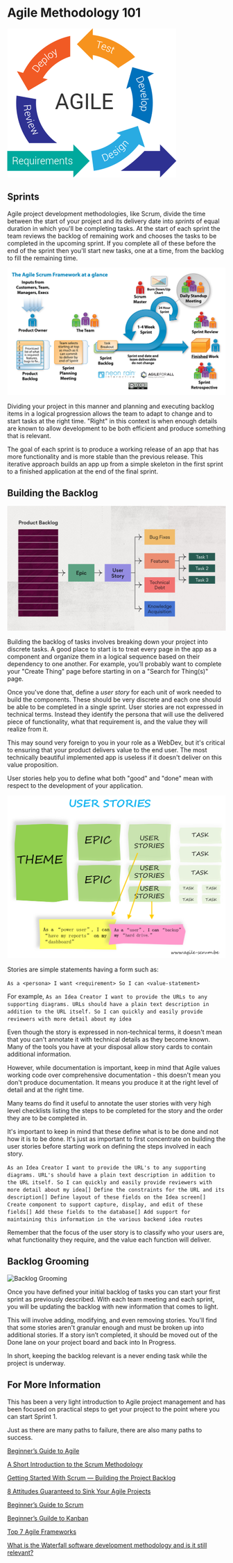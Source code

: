 # Agile Methodology 101

![Agile Cycle](./assets/agile_cycle.png)

## Sprints

Agile project development methodologies, like Scrum, divide the time between the start of your project and its delivery date into *sprints* of equal duration in which you'll be completing tasks. At the start of each sprint the team reviews the backlog of remaining work and chooses the tasks to be completed in the upcoming sprint. If you complete all of these before the end of the sprint then you'll start new tasks, one at a time, from the backlog to fill the remaining time.

![Scrum Framework](./assets/scrum_framework.png)

Dividing your project in this manner and planning and executing backlog items in a logical progression allows the team to adapt to change and to start tasks at the right time. "Right" in this context is when enough details are known to allow development to be both efficient and produce something that is relevant.

The goal of each sprint is to produce a working release of an app that has more functionality and is more stable than the previous release. This iterative approach builds an app up from a simple skeleton in the first sprint to a finished application at the end of the final sprint.

## Building the Backlog

![Building the Backlog](./assets/building_the_backlog.png)

Building the backlog of tasks involves breaking down your project into discrete tasks. A good place to start is to treat every page in the app as a component and organize them in a logical sequence based on their dependency to one another. For example, you’ll probably want to complete your "Create Thing" page before starting in on a "Search for Thing(s)" page.

Once you've done that, define a *user story* for each unit of work needed to build the components. These should be very discrete and each one should be able to be completed in a single sprint. User stories are not expressed in technical terms. Instead they identify the persona that will use the delivered piece of functionality, what that requirement is, and the value they will realize from it. 

This may sound very foreign to you in your role as a WebDev, but it's critical to ensuring that your product delivers value to the end user. The most technically beautiful implemented app is useless if it doesn't deliver on this value proposition.

User stories help you to define what both "good" and "done" mean with respect to the development of your application.

![User Stories](./assets/user_stories.png)

Stories are simple statements having a form such as:

`As a <persona> I want <requirement> So I can <value-statement>`

For example,
`As an Idea Creator I want to provide the URLs to any supporting diagrams. URLs should have a plain text description in addition to the URL itself. So I can quickly and easily provide reviewers with more detail about my idea`

Even though the story is expressed in non-technical terms, it doesn't mean that you can't annotate it with technical details as they become known. Many of the tools you have at your disposal allow story cards to contain additional information. 

However, while documentation is important, keep in mind that Agile values working code over comprehensive documentation - this doesn't mean you don't produce documentation. It means you produce it at the right level of detail and at the right time.

Many teams do find it useful to annotate the user stories with very high level checklists listing the steps to be completed for the story and the order they are to be completed in. 

It's important to keep in mind that these define what is to be done and not how it is to be done. It's just as important to first concentrate on building the user stories before starting work on defining the steps involved in each story.

`As an Idea Creator I want to provide the URL's to any supporting diagrams. URL's should have a plain text description in addition to the URL itself. So I can quickly and easily provide reviewers with more detail about my idea[] Define the constraints for the URL and its description[] Define layout of these fields on the Idea screen[] Create component to support capture, display, and edit of these fields[] Add these fields to the database[] Add support for maintaining this information in the various backend idea routes`

Remember that the focus of the user story is to classify who your users are, what functionality they require, and the value each function will deliver.

## Backlog Grooming

![Backlog Grooming](./assets/backlog-grooming.png)

Once you have defined your initial backlog of tasks you can start your first sprint as previously described. With each team meeting and each sprint, you will be updating the backlog with new information that comes to light. 

This will involve adding, modifying, and even removing stories. You'll find that some stories aren't granular enough and must be broken up into additional stories. If a story isn’t completed, it should be moved out of the Done lane on your project board and back into In Progress. 

In short, keeping the backlog relevant is a never ending task while the project is underway.

## For More Information

This has been a very light introduction to Agile project management and has been focused on practical steps to get your project to the point where you can start Sprint 1. 

Just as there are many paths to failure, there are also many paths to success.

[Beginner’s Guide to Agile](https://www.wrike.com/agile-guide/)

[A Short Introduction to the Scrum Methodology](https://medium.com/chingu/a-short-introduction-to-the-scrum-methodology-7a23431b9f17)

[Getting Started With Scrum — Building the Project Backlog](https://medium.com/chingu/dont-fear-only-the-last-mile-the-first-can-be-as-hard-19362b893ac?source=friends_link&sk=8652105af520c310527eb430ef5e93d7)

[8 Attitudes Guaranteed to Sink Your Agile Projects](https://www.wrike.com/blog/8-attitudes-guaranteed-to-sink-your-agile-projects/)

[Beginner’s Guide to Scrum](https://www.wrike.com/scrum-guide/) 

[Beginner’s Guilde to Kanban](https://www.wrike.com/kanban-guide/)

[Top 7 Agile Frameworks](https://premieragile.com/types-of-agile-frameworks/)

[What is the Waterfall software development methodology and is it still relevant?](https://kruschecompany.com/waterfall-software-development-methodology/)